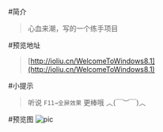 #简介
> 心血来潮，写的一个练手项目

#预览地址
> [http://ioliu.cn/WelcomeToWindows8.1](http://ioliu.cn/WelcomeToWindows8.1) 

#小提示
> 听说 `F11→全屏效果` 更棒哦 ︿(￣︶￣)︿ 

#预览图
![pic](http://7xilig.com1.z0.glb.clouddn.com/windows8.1.png)

